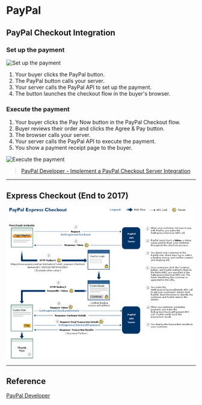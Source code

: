 PayPal
======

PayPal Checkout Integration
---------------------------


### Set up the payment

![Set up the payment](https://developer.paypal.com/img/docs/checkout/setting-up-paypal-payment-server-integration.svg)

1. Your buyer clicks the PayPal button.
2. The PayPal button calls your server.
3. Your server calls the PayPal API to set up the payment.
4. The button launches the checkout flow in the buyer's browser.

### Execute the payment

1. Your buyer clicks the Pay Now button in the PayPal Checkout flow.
2. Buyer reviews their order and clicks the Agree & Pay button.
3. The browser calls your server.
4. Your server calls the PayPal API to execute the payment.
5. You show a payment receipt page to the buyer.

![ Execute the payment](https://developer.paypal.com/img/docs/checkout/executing-paypal-payment-server-integration-continue.svg)

> [PayPal Developer - Implement a PayPal Checkout Server Integration](https://developer.paypal.com/docs/checkout/how-to/server-integration/)

---

Express Checkout (End to 2017)
------------------------------

<img src="https://raw.githubusercontent.com/yidas/web-service-architectures/master/third-party-payment/paypal/overview-ec-ecapiflow.gif" />


---

Reference
---------

[PayPal Developer](https://developer.paypal.com/)

